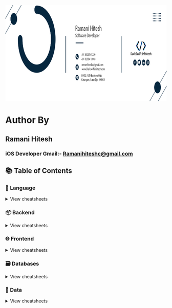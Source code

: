 

<img width="900" height="300" src="https://github.com/RamaniHiteshc/Android-Use-Library/blob/main/facebook.png" alt="hr">

# Author By
## Ramani  Hitesh 
### iOS Developer Gmail:- Ramanihiteshc@gmail.com



## 📚 Table of Contents

### 📃 Language

<details>
<summary>View cheatsheets</summary>

#### Command line interface

- [Bash](Data/bash.sh)

#### Imperative

- [C](Data/C.txt)
- [C#](Data/C%23.txt)
- [Go](Data/golang.md)
- [Java](Data/java.md)
- [PHP](Data/php.php)
- [Python](Data/python.md)

#### Functional

- [JavaScript](Data/javascript.js)

</details>

### 📦 Backend

<details>
<summary>View cheatsheets</summary>

#### PHP

- [Laravel](Data/laravel.php)

#### Python

- [Django](Data/django.py)

#### Javascript

- [Adonis.js](Data/adonis.js)
- [Feathers.js](Data/feathers.js)
- [Moleculer](Data/moleculer.js)
- [Node.js](Data/node.js)
- [Sails.js](Data/sails.js)
  </details>

### 🌐 Frontend

<details>
<summary>View cheatsheets</summary>

#### Basics

- [HTML5](Data/html5.html)

#### Frameworks

- [React.js](Data/react.js)
- [Vue.js](Data/vue.js)
- [Tailwind.css](Data/tailwind.css)
- [Ember.js](Data/ember.js)
- [Angular (2+)](Data/angular.js)
- [AngularJS](Data/angularjs.js)
  </details>

### 🗃️ Databases

<details>
<summary>View cheatsheets</summary>

#### SQL

- [MySQL](Data/mysql.sh)

#### NoSQL

- [Redis](Data/redis.sh)
  </details>

### 🔧 Data

<details>
<summary>View cheatsheets</summary>

#### Development

- [cURL](Data/curl.sh)
- [Drush](Data/drush.sh)
- [Elasticsearch](Data/elasticsearch.js)
- [Emmet](Data/emmet.md)
- [Git](Data/git.sh)
- [Puppeteer](Data/puppeteer.js)
- [Sublime Text](Data/sublime_text.md)
- [VIM](Data/vim.txt)
- [Visual Studio Code](Data/vscode.md)
- [Xcode](Data/xcode.txt)

#### Infrastructure

- [AWS CLI](Data/aws.sh)
- [Docker](Data/docker.sh)
- [Heroku CLI](Data/heroku.sh)
- [Kubernetes](Data/kubernetes.md)
- [Nanobox Boxfile](Data/nanobox_boxfile.yml)
- [Nanobox CLI](Data/nanobox_cli.sh)
- [Nginx](Data/nginx.sh)
- [PM2](Data/pm2.sh)
- [Ubuntu](Data/ubuntu.sh)
  </details>
